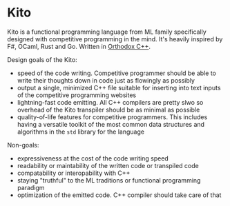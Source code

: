 # Kito

Kito is a functional programming language from ML family specifically designed with competitive programming in the mind. It's heavily inspired by F#, OCaml, Rust and Go. Written in [Orthodox C++](https://gist.github.com/bkaradzic/2e39896bc7d8c34e042b).

Design goals of the Kito:
 - speed of the code writing. Competitive programmer should be able to write their thoughts down in code just as flowingly as possibly
 - output a single, minimized C++ file suitable for inserting into text inputs of the competitive programming websites
 - lightning-fast code emitting. All C++ compilers are pretty slwo so overhead of the Kito transpiler should be as minimal as possible
 - quality-of-life features for competitive programmers. This includes having a versatile toolkit of the most common data structures and algorithms in the `std` library for the language

Non-goals:
 - expressiveness at the cost of the code writing speed
 - readability or maintability of the written code or transpiled code
 - compatability or interopability with C++
 - staying "truthful" to the ML traditions or functional programming paradigm
 - optimization of the emitted code. C++ compiler should take care of that